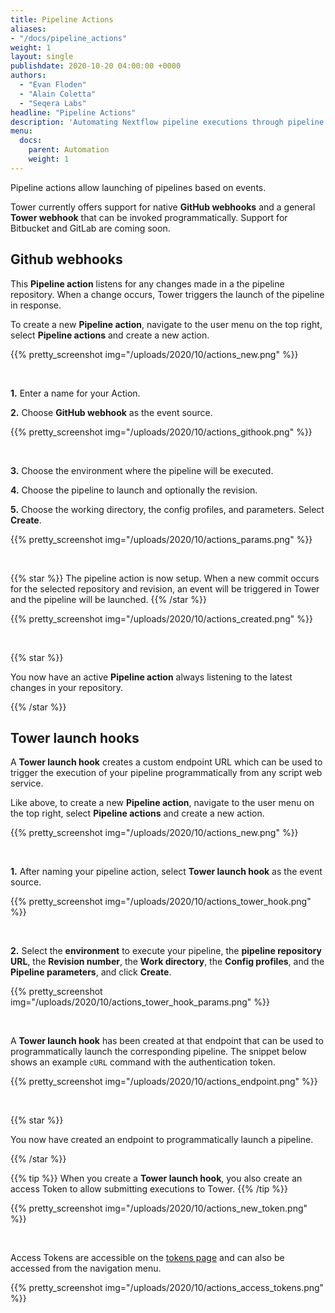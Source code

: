 ```yaml
---
title: Pipeline Actions
aliases:
- "/docs/pipeline_actions"
weight: 1
layout: single
publishdate: 2020-10-20 04:00:00 +0000
authors:
  - "Evan Floden"
  - "Alain Coletta"
  - "Seqera Labs"
headline: "Pipeline Actions"
description: 'Automating Nextflow pipeline executions through pipeline actions and webhooks with Nextflow Tower.'
menu:
  docs:
    parent: Automation
    weight: 1
---
```


Pipeline actions allow launching of pipelines based on events.

Tower currently offers support for native **GitHub webhooks** and a general **Tower webhook** that can be invoked programmatically. Support for Bitbucket and GitLab are coming soon.

## Github webhooks

This **Pipeline action** listens for any changes made in a the pipeline repository. When a change occurs, Tower triggers the launch of the pipeline in response.

To create a new **Pipeline action**, navigate to the user menu on the top right, select **Pipeline actions** and create a new action.

{{% pretty_screenshot img="/uploads/2020/10/actions_new.png" %}}

<br>

**1.** Enter a name for your Action.

**2.** Choose **GitHub webhook** as the event source.

{{% pretty_screenshot img="/uploads/2020/10/actions_githook.png" %}}

<br>

**3.** Choose the environment where the pipeline will be executed.

**4.** Choose the pipeline to launch and optionally the revision.

**5.** Choose the working directory, the config profiles, and parameters. Select **Create**.

{{% pretty_screenshot img="/uploads/2020/10/actions_params.png" %}}

<br>

{{% star %}}
The pipeline action is now setup. When a new commit occurs for the selected repository and revision, an event will be triggered in Tower and the pipeline will be launched.
{{% /star %}}

{{% pretty_screenshot img="/uploads/2020/10/actions_created.png" %}}

<br>

{{% star %}}

You now have an active **Pipeline action** always listening to the latest changes in your repository.

{{% /star %}}

## Tower launch hooks

A **Tower launch hook** creates a custom endpoint URL which can be used to trigger the execution of your pipeline programmatically from any script web service.

Like above, to create a new **Pipeline action**, navigate to the user menu on the top right, select **Pipeline actions** and create a new action.

{{% pretty_screenshot img="/uploads/2020/10/actions_new.png" %}}

<br>

**1.** After naming your pipeline action, select **Tower launch hook** as the event source.

{{% pretty_screenshot img="/uploads/2020/10/actions_tower_hook.png" %}}

<br>

**2.** Select the **environment** to execute your pipeline, the **pipeline repository URL**, the **Revision number**, the **Work directory**, the **Config profiles**, and the **Pipeline parameters**, and click **Create**.

{{% pretty_screenshot img="/uploads/2020/10/actions_tower_hook_params.png" %}}

<br>

A **Tower launch hook** has been created at that endpoint that can be used to programmatically launch the corresponding pipeline. The snippet below shows an example `cURL` command with the authentication token.  

{{% pretty_screenshot img="/uploads/2020/10/actions_endpoint.png" %}}

<br>

{{% star %}}

You now have created an endpoint to programmatically launch a pipeline.

{{% /star %}}

{{% tip %}}
When you create a **Tower launch hook**, you also create an access Token to allow submitting executions to Tower.
{{% /tip %}}

{{% pretty_screenshot img="/uploads/2020/10/actions_new_token.png" %}}

<br>

Access Tokens are accessible on the [tokens page](https://tower.nf/tokens) and can also be accessed from the navigation menu.

{{% pretty_screenshot img="/uploads/2020/10/actions_access_tokens.png" %}}

<br>
